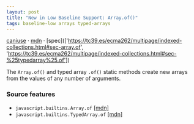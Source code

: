 ```yaml
---
layout: post
title: "New in Low Baseline Support: Array.of()"
tags: baseline-low arrays typed-arrays
---
```


[caniuse](https://caniuse.com/?search=array-of) · [mdn](https://developer.mozilla.org/en-US/search?q=Array.of()) · [spec](['https://tc39.es/ecma262/multipage/indexed-collections.html#sec-array.of', 'https://tc39.es/ecma262/multipage/indexed-collections.html#sec-%25typedarray%25.of'])

The `Array.of()` and typed array `.of()` static methods create new arrays from the values of any number of arguments.

### Source features

- ``javascript.builtins.Array.of`` [[mdn]](https://developer.mozilla.org/en-US/search?q=javascript.builtins.Array.of)
- ``javascript.builtins.TypedArray.of`` [[mdn]](https://developer.mozilla.org/en-US/search?q=javascript.builtins.TypedArray.of)
